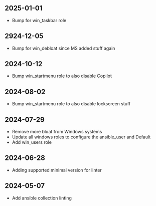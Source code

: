 ## 2025-01-01
* Bump for win_taskbar role

## 2924-12-05
* Bump for win_debloat since MS added stuff again

## 2024-10-12
* Bump win_startmenu role to also disable Copilot

## 2024-08-02
* Bump win_startmenu role to also disable lockscreen stuff

## 2024-07-29
* Remove more bloat from Windows systems
* Update all windows roles to configure the ansible_user and Default
* Add win_users role

## 2024-06-28
* Adding supported minimal version for linter

## 2024-05-07
* Add ansible collection linting
